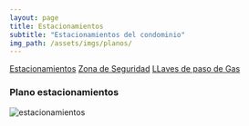 ```yaml
---
layout: page
title: Estacionamientos
subtitle: "Estacionamientos del condominio"
img_path: /assets/imgs/planos/
---
```



<div class="row my-5 gap-3 align-items-top justify-content-center">
	<div class="col-12 col-md-3">
		<div class="d-flex flex-wrap gap-3 mb-5">
			<a href="javascript:void(0)" class="btn btn-info" data-href="{{ page.img_path | relative_url | append: 'plano-estacionamientos.png'}}" data-title="Plano estacionamientos">Estacionamientos</a>
			<a href="javascript:void(0)" class="btn btn-success" data-href="{{ page.img_path | relative_url | append: 'zona-de-seguridad.png'}}" data-title="Plan de emergencia">Zona de Seguridad</a>
			<a href="javascript:void(0)" class="btn btn-warning" data-href="{{ page.img_path | relative_url | append: 'llave-de-paso-gas.png'}}" data-title="Zona de LLaves de Gas" data-width="2800" data-height="2800">LLaves de paso de Gas</a>
		</div>
	</div>
	<div class="col-12 col-md-7 position-relative">
		<h3 class="text-uppercase text-center">Plano estacionamientos</h3>
		<img src="{{ page.img_path | relative_url | append: 'plano-estacionamientos.png'}}" alt="estacionamientos" id="original" class="border border-2 border-secondary p-3 rounded shadow zoom" data-magnify-src="{{ page.img_path | relative_url | append: 'plano-estacionamientos.png'}}">
	</div>
</div>

<script>
window.onload = function() {
  document.addEventListener("contextmenu", function(e){
    e.preventDefault();
  }, false);

 	const img = document.querySelector("#original");
 	const h3 = document.querySelector("h3");

	document.querySelectorAll("a.btn")
	.forEach((item) => {
		item.addEventListener('click', (event) => {
			h3.textContent = event.target.dataset.title;
			switchPic(event.target.dataset.href,event.target.dataset.width, event.target.dataset.height);
		})
	})
} 
</script>